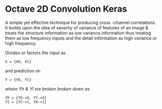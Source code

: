 # Octave 2D Convolution Keras

A simple yet effective technique for producing cross -channel correlations.
It builds upon the idea of severity of variance of features of an image & treats the structure information 
as low variance information thus treating them as low frequency inputs and the detail information as high variance or high frequency.

Divides or factors the input as 
~~~
X = {Xh, Xl}
~~~

and prediction on 

~~~
Y = {Yh, Yl}
~~~

<i> where Yh & Yl sre broken broken down as 

~~~
Yh = {Yh->h, Yl->h}
Yl = {Yl->l, Yh->l}
~~~
